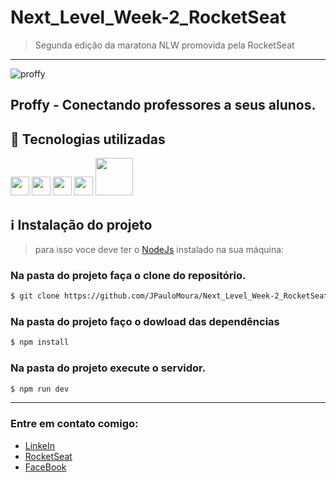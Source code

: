 # Next_Level_Week-2_RocketSeat
> Segunda edição da maratona NLW promovida pela RocketSeat
----------------------------------------------------



![proffy](https://user-images.githubusercontent.com/62079201/90084838-d27cac80-dcec-11ea-9cfb-0e970b29526f.gif)

## Proffy - Conectando professores a seus alunos.


## :rocket: Tecnologias utilizadas
 <div display="flex">
  <img width="30px" height="auto" src='https://image.flaticon.com/icons/svg/226/226269.svg'>
   <img width="30px" height="auto" src='https://image.flaticon.com/icons/svg/732/732190.svg'>
   <img width="30px" height="auto" src='https://image.flaticon.com/icons/svg/919/919828.svg'>
   <img width="30px" height="auto" src='https://image.flaticon.com/icons/svg/919/919825.svg'>
   <img width="60px" height="auto" src='https://c7.uihere.com/files/890/928/852/5bbc123c1533c-thumb.jpg'>
</div>

## :information_source: Instalação do projeto

> para isso voce deve ter o [NodeJs](https://nodejs.org/en/) instalado na sua máquina:

### Na pasta do projeto faça o clone do repositório.
```bash
$ git clone https://github.com/JPauloMoura/Next_Level_Week-2_RocketSeat.git
```
### Na pasta do projeto faço o dowload das dependências
```bash
$ npm install
```
 
### Na pasta do projeto execute o servidor.
```bash
$ npm run dev
```
---
### Entre em contato comigo:
- [LinkeIn](https://www.linkedin.com/in/jpaulomouradev/)
- [RocketSeat](https://app.rocketseat.com.br/me/joao-paulo)
- [FaceBook](https://www.facebook.com/joaopaulo.pereirademoura/)

